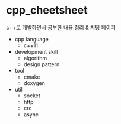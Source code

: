 # cpp_cheetsheet

c++로 개발하면서 공부한 내용 정리 & 치팅 페이퍼
- cpp language
  - c++11
- development skill
  - algorithm
  - design pattern
- tool
  - cmake
  - doxygen
- util
  - socket
  - http
  - crc
  - async
